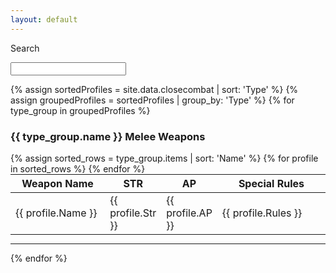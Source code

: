 ```yaml
---
layout: default
---
```


<label for="searchbox">Search</label>
<!--<input type="search" oninput="setTimeout(function(){liveSearch();},500);" id="searchbox" >-->
<input type="search" id="searchbox" >

{% assign sortedProfiles = site.data.closecombat | sort: 'Type' %}
{% assign groupedProfiles = sortedProfiles | group_by: 'Type' %}
{% for type_group in groupedProfiles %}
<div class="card">
    <h3>{{ type_group.name }} Melee Weapons</h3>
    <table style="width:100%; margin: 0 auto;">
        <thead>
            <tr class="table_header">
                <th style="width:30%">Weapon Name</th>
                <!--<th>Range</th>-->
                <th style="width:10%">STR</th>
                <th style="width:10%">AP</th>
                <th>Special Rules</th>
            </tr>
        </thead>
        <tbody>
        {% assign sorted_rows = type_group.items | sort: 'Name' %}
        {% for profile in sorted_rows %}
            <tr class="searchable">
                <td>{{ profile.Name }}</td>
            <!--<td class="table_stat">{{ profile.Range }}</td>-->
                <td class="table_stat">{{ profile.Str }}</td>
                <td class= "table_stat">{{ profile.AP }}</td>
                <td>{{ profile.Rules }}</td>
            </tr>
        {% endfor %}
        </tbody>
    </table>
    <hr>
</div>
{% endfor %}
